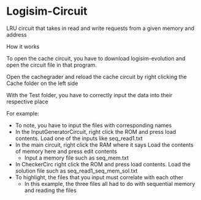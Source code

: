 # Logisim-Circuit

LRU circuit that takes in read and write requests from a given memory and address


How it works

To open the cache circuit, you have to download logisim-evolution and open the circuit file in that program.

Open the cachegrader and reload the cache circuit by right clicking the Cache folder on the left side

With the Test folder, you have to correctly input the data into their respective place

For example:

* To note, you have to input the files with corresponding names
* In the InputGeneratorCircuit, right click the ROM and press load contents. Load one of the inputs like seq_read1.txt
* In the main circuit, right click the RAM where it says Load the contents of memory here and press edit contents
  * Input a memory file such as seq_mem.txt
* In CheckerCirc right click the ROM and press load contents. Load the solution file such as seq_read1_seq_mem_sol.txt
* To highlight, the files that you input must correlate with each other
  * In this example, the three files all had to do with sequential memory and reading the files
